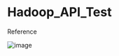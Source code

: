 # Hadoop_API_Test

Reference

![image](https://user-images.githubusercontent.com/58724748/200353322-ca5cb566-6482-4f48-98f6-7b5d8ee8208d.png)
